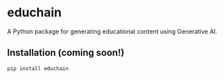 # educhain

A Python package for generating educational content using Generative AI.

## Installation (coming soon!)

```shell
pip install educhain
